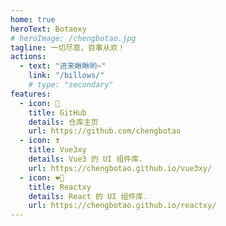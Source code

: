 ```yaml
---
home: true
heroText: Botaoxy
# heroImage: /chengbotao.jpg
tagline: 一切尽意，百事从欢！
actions: 
  - text: "进来瞅瞅哟~"
    link: "/billows/"
    # type: "secondary"
features:
  - icon: 💓
    title: GitHub
    details: 仓库主页
    url: https://github.com/chengbotao
  - icon: ❣️
    title: Vue3xy 
    details: Vue3 的 UI 组件库.
    url: https://chengbotao.github.io/vue3xy/
  - icon: ❤️‍🔥
    title: Reactxy
    details: React 的 UI 组件库.
    url: https://chengbotao.github.io/reactxy/
---
```

